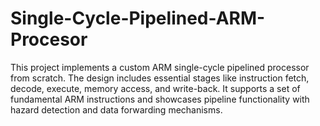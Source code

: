 # Single-Cycle-Pipelined-ARM-Procesor
This project implements a custom ARM single-cycle pipelined processor from scratch. The design includes essential stages like instruction fetch, decode, execute, memory access, and write-back. It supports a set of fundamental ARM instructions and showcases pipeline functionality with hazard detection and data forwarding mechanisms. 
